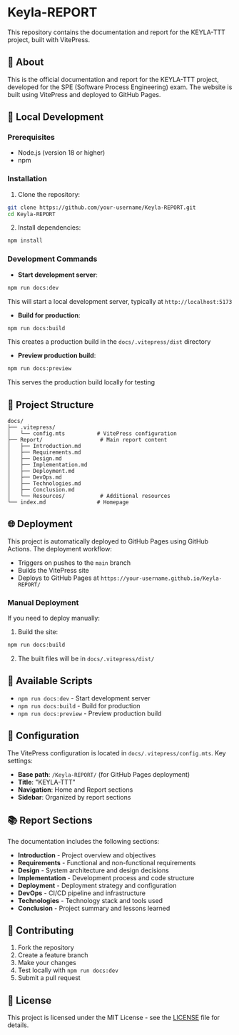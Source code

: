 # Keyla-REPORT

This repository contains the documentation and report for the KEYLA-TTT project, built with VitePress.

## 📖 About

This is the official documentation and report for the KEYLA-TTT project, developed for the SPE (Software Process Engineering) exam. The website is built using VitePress and deployed to GitHub Pages.

## 🚀 Local Development

### Prerequisites

- Node.js (version 18 or higher)
- npm

### Installation

1. Clone the repository:
```bash
git clone https://github.com/your-username/Keyla-REPORT.git
cd Keyla-REPORT
```

2. Install dependencies:
```bash
npm install
```

### Development Commands

- **Start development server**:
```bash
npm run docs:dev
```
This will start a local development server, typically at `http://localhost:5173`

- **Build for production**:
```bash
npm run docs:build
```
This creates a production build in the `docs/.vitepress/dist` directory

- **Preview production build**:
```bash
npm run docs:preview
```
This serves the production build locally for testing

## 📁 Project Structure

```
docs/
├── .vitepress/
│   └── config.mts          # VitePress configuration
├── Report/                  # Main report content
│   ├── Introduction.md
│   ├── Requirements.md
│   ├── Design.md
│   ├── Implementation.md
│   ├── Deployment.md
│   ├── DevOps.md
│   ├── Technologies.md
│   ├── Conclusion.md
│   └── Resources/           # Additional resources
└── index.md                # Homepage
```

## 🌐 Deployment

This project is automatically deployed to GitHub Pages using GitHub Actions. The deployment workflow:

- Triggers on pushes to the `main` branch
- Builds the VitePress site
- Deploys to GitHub Pages at `https://your-username.github.io/Keyla-REPORT/`

### Manual Deployment

If you need to deploy manually:

1. Build the site:
```bash
npm run docs:build
```

2. The built files will be in `docs/.vitepress/dist/`

## 📝 Available Scripts

- `npm run docs:dev` - Start development server
- `npm run docs:build` - Build for production
- `npm run docs:preview` - Preview production build

## 🔧 Configuration

The VitePress configuration is located in `docs/.vitepress/config.mts`. Key settings:

- **Base path**: `/Keyla-REPORT/` (for GitHub Pages deployment)
- **Title**: "KEYLA-TTT"
- **Navigation**: Home and Report sections
- **Sidebar**: Organized by report sections

## 📚 Report Sections

The documentation includes the following sections:

- **Introduction** - Project overview and objectives
- **Requirements** - Functional and non-functional requirements
- **Design** - System architecture and design decisions
- **Implementation** - Development process and code structure
- **Deployment** - Deployment strategy and configuration
- **DevOps** - CI/CD pipeline and infrastructure
- **Technologies** - Technology stack and tools used
- **Conclusion** - Project summary and lessons learned

## 🤝 Contributing

1. Fork the repository
2. Create a feature branch
3. Make your changes
4. Test locally with `npm run docs:dev`
5. Submit a pull request

## 📄 License

This project is licensed under the MIT License - see the [LICENSE](LICENSE) file for details.